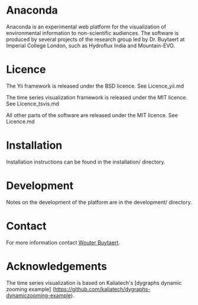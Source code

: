 # Anaconda

Anaconda is an experimental web platform for the visualization of environmental information to non-scientific audiences. The software is produced by several projects of the research group led by Dr. Buytaert at Imperial College London, such as Hydroflux India and Mountain-EVO.

# Licence

The Yii framework is released under the BSD licence. See Licence_yii.md

The time series visualization framework is released under the MIT licence. See Licence_tsvis.md

All other parts of the software are released under the MIT licence. See Licence.md

# Installation

Installation instructions can be found in the installation/ directory.

# Development

Notes on the development of the platform are in the development/ directory.

# Contact

For more information contact [Wouter Buytaert](http://www.imperial.ac.uk/people/w.buytaert).

# Acknowledgements

The time series visualization is based on Kaliatech's [dygraphs dynamic zooming example] (https://github.com/kaliatech/dygraphs-dynamiczooming-example). 
